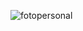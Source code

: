 ![fotopersonal](https://user-images.githubusercontent.com/123510785/230700687-956a6974-4de4-4078-b7f7-5b8bd7e8b184.jpeg)
